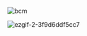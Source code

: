 
![bcm](https://user-images.githubusercontent.com/7276145/120368495-238f7880-c2e0-11eb-8181-a2a6983fe35c.gif)


![ezgif-2-3f9d6ddf5cc7](https://user-images.githubusercontent.com/7276145/120369212-f55e6880-c2e0-11eb-8347-793eed553c8f.gif)



<!--
echo
![7ffea3114445403 603bc566bf930](https://user-images.githubusercontent.com/7276145/119748095-1a2a8a00-be62-11eb-9dee-1689471eca74.gif)


[panda]: https://user-images.githubusercontent.com/7276145/117089593-ec02d000-ad23-11eb-8019-80bd34eecaa3.gif
[repo-url]: https://github.com/wizardsource/

-->
